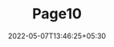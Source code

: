 ---
title: "Page10"
date: 2022-05-07T13:46:25+05:30
layout: "server-cir-no-response/page10"
pageNo: 10
---